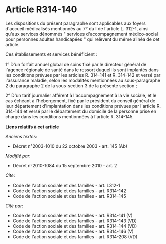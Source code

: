 # Article R314-140

Les dispositions du présent paragraphe sont applicables aux foyers d'accueil médicalisés mentionnés au 7° du I de l'article
L. 312-1, ainsi qu'aux services dénommés " services d'accompagnement médico-social pour personnes adultes handicapées " qui
relèvent du même alinéa de cet article. 

Ces établissements et services bénéficient : 

1° D'un forfait annuel global de soins fixé par le directeur général de l'agence régionale de santé dans le ressort duquel
ils sont implantés dans les conditions prévues par les articles R. 314-141 et R. 314-142 et versé par l'assurance maladie,
selon les modalités mentionnées au sous-paragraphe 2 du paragraphe 2 de la sous-section 3 de la présente section ; 

2° D'un tarif journalier afférent à l'accompagnement à la vie sociale, et le cas échéant à l'hébergement, fixé par le
président du conseil général de leur département d'implantation dans les conditions prévues par l'article R. 314-144 et versé
par le département du domicile de la personne prise en charge dans les conditions mentionnées à l'article R. 314-145.

**Liens relatifs à cet article**

_Anciens textes_:

  - Décret n°2003-1010 du 22 octobre 2003 - art. 145 (Ab)

_Modifié par_:

  - Décret n°2010-1084 du 15 septembre 2010 - art. 2

_Cite_:

  - Code de l'action sociale et des familles - art. L312-1
  - Code de l'action sociale et des familles - art. R314-142
  - Code de l'action sociale et des familles - art. R314-145

_Cité par_:

  - Code de l'action sociale et des familles - art. R314-141 (V)
  - Code de l'action sociale et des familles - art. R314-143 (VD)
  - Code de l'action sociale et des familles - art. R314-144 (VD)
  - Code de l'action sociale et des familles - art. R314-146 (V)
  - Code de l'action sociale et des familles - art. R314-208 (VD)
